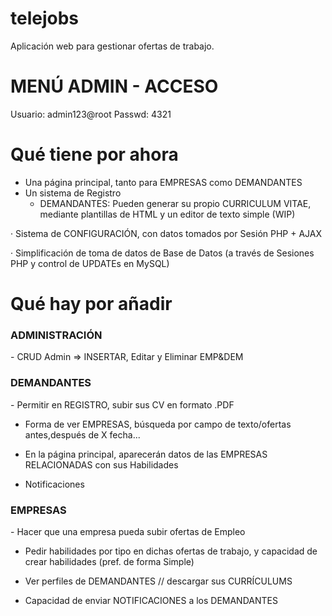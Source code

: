 # telejobs
Aplicación web para gestionar ofertas de trabajo.


# MENÚ ADMIN - ACCESO

Usuario: admin123@root
Passwd: 4321

# Qué tiene por ahora
- Una página principal, tanto para EMPRESAS como DEMANDANTES
- Un sistema de Registro
  - DEMANDANTES:
Pueden generar su propio CURRICULUM VITAE, mediante plantillas de HTML y un editor de texto simple (WIP)

· Sistema de CONFIGURACIÓN, con datos tomados por Sesión PHP + AJAX

· Simplificación de toma de datos de Base de Datos (a través de Sesiones PHP y control de UPDATEs en MySQL)

# Qué hay por añadir
<h3>ADMINISTRACIÓN</h3>
- CRUD Admin => INSERTAR, Editar y Eliminar EMP&DEM

<h3>DEMANDANTES</h3>
- Permitir en REGISTRO, subir sus CV en formato .PDF

- Forma de ver EMPRESAS, búsqueda por campo de texto/ofertas antes,después de X fecha...

- En la página principal, aparecerán datos de las EMPRESAS RELACIONADAS con sus Habilidades

- Notificaciones

<h3>EMPRESAS</h3>
- Hacer que una empresa pueda subir ofertas de Empleo

- Pedir habilidades por tipo en dichas ofertas de trabajo, y capacidad de crear habilidades (pref. de forma Simple)

- Ver perfiles de DEMANDANTES // descargar sus CURRÍCULUMS

- Capacidad de enviar NOTIFICACIONES a los DEMANDANTES